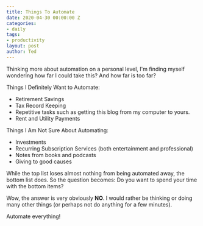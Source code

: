 ```yaml
---
title: Things To Automate
date: 2020-04-30 00:00:00 Z
categories:
- daily
tags:
- productivity
layout: post
author: Ted
---
```


Thinking more about automation on a personal level, I'm finding myself wondering how far I could take this? And how far is too far?

Things I Definitely Want to Automate:
- Retirement Savings
- Tax Record Keeping
- Repetitive tasks such as getting this blog from my computer to yours.
- Rent and Utility Payments

Things I Am Not Sure About Automating:
- Investments
- Recurring Subscription Services (both entertainment and professional)
- Notes from books and podcasts
- Giving to good causes

While the top list loses almost nothing from being automated away, the bottom list does. So the question becomes: Do you want to spend your time with the bottom items?

Wow, the answer is very obviously **NO**. I would rather be thinking or doing many other things (or perhaps not do anything for a few minutes).  

Automate everything!
